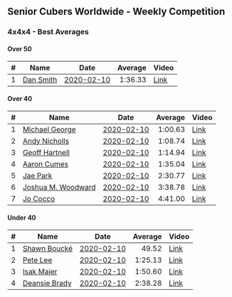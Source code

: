 ## Senior Cubers Worldwide - Weekly Competition
### 4x4x4 - Best Averages

#### Over 50

| # | Name | Date | Average | Video |
| :--: | -- | :--: | --: | -- |
| 1 |[Dan Smith](../persons/dan_smith.md) |[2020-02-10](2020-02-10.md) |1:36.33 | [Link](https://www.facebook.com/groups/1604105099735401/permalink/2137188879760351/) |

#### Over 40

| # | Name | Date | Average | Video |
| :--: | -- | :--: | --: | -- |
| 1 |[Michael George](../persons/michael_george.md) |[2020-02-10](2020-02-10.md) |1:00.63 | [Link](https://www.facebook.com/michael.george.545/videos/10212920017115516/) |
| 2 |[Andy Nicholls](../persons/andy_nicholls.md) |[2020-02-10](2020-02-10.md) |1:08.74 | [Link](https://www.facebook.com/groups/1604105099735401/permalink/2134916213320951/) |
| 3 |[Geoff Hartnell](../persons/geoff_hartnell.md) |[2020-02-10](2020-02-10.md) |1:14.94 | [Link](https://www.facebook.com/groups/1604105099735401/permalink/2139252612887311/) |
| 4 |[Aaron Cumes](../persons/aaron_cumes.md) |[2020-02-10](2020-02-10.md) |1:35.04 | [Link](https://www.facebook.com/groups/1604105099735401/permalink/2133725683440004/) |
| 5 |[Jae Park](../persons/jae_park.md) |[2020-02-10](2020-02-10.md) |2:30.77 | [Link](https://www.facebook.com/groups/1604105099735401/permalink/2135447743267798/) |
| 6 |[Joshua M. Woodward](../persons/joshua_m._woodward.md) |[2020-02-10](2020-02-10.md) |3:38.78 | [Link](https://www.facebook.com/joshua.m.woodward.9/videos/10157599917355342/) |
| 7 |[Jo Cocco](../persons/jo_cocco.md) |[2020-02-10](2020-02-10.md) |4:41.00 | [Link](https://www.facebook.com/JoCocco/videos/10156812603372109/) |

#### Under 40

| # | Name | Date | Average | Video |
| :--: | -- | :--: | --: | -- |
| 1 |[Shawn Boucké](../persons/shawn_boucke.md) |[2020-02-10](2020-02-10.md) |49.52 | [Link](https://www.facebook.com/groups/1604105099735401/permalink/2134991299980109/) |
| 2 |[Pete Lee](../persons/pete_lee.md) |[2020-02-10](2020-02-10.md) |1:25.13 | [Link](https://www.facebook.com/pete.lee.9003/videos/2505517469558727/) |
| 3 |[Isak Majer](../persons/isak_majer.md) |[2020-02-10](2020-02-10.md) |1:50.60 | [Link](https://www.facebook.com/groups/1604105099735401/permalink/2139081646237741/) |
| 4 |[Deansie Brady](../persons/deansie_brady.md) |[2020-02-10](2020-02-10.md) |2:38.28 | [Link](https://www.facebook.com/groups/1604105099735401/permalink/2139163042896268/) |

